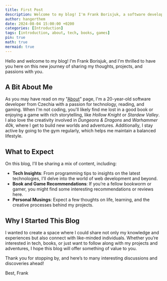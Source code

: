 ```yaml
---
title: First Post
description: Welcome to my blog! I'm Frank Borisjuk, a software developer with a passion for technology, reading, and gaming. Join me on this journey as I share my thoughts, projects, and passions with you.
author: hangerthem
date: 2024-08-04 15:00:00 +0200
categories: [Introduction]
tags: [introduction, about, tech, books, games]
pin: true
math: true
mermaid: true
---
```


Hello and welcome to my blog! I'm Frank Borisjuk, and I'm thrilled to have you here on this new journey of sharing my thoughts, projects, and passions with you.

## A Bit About Me

As you may have read on my "[About](/about)" page, I'm a 20-year-old software developer from Czechia with a passion for technology, reading, and gaming. When I'm not coding, you'll likely find me lost in a good book or enjoying a game with rich storytelling, like *Hollow Knight* or *Stardew Valley*. I also love the creativity involved in *Dungeons & Dragons* and *Warhammer 40k*, where I get to build new worlds and adventures. Additionally, I stay active by going to the gym regularly, which helps me maintain a balanced lifestyle.

## What to Expect

On this blog, I'll be sharing a mix of content, including:

- **Tech Insights**: From programming tips to insights on the latest technologies, I'll delve into the world of web development and beyond.
- **Book and Game Recommendations**: If you’re a fellow bookworm or gamer, you might find some interesting recommendations or reviews here.
- **Personal Musings**: Expect a few thoughts on life, learning, and the creative processes behind my projects.

## Why I Started This Blog

I wanted to create a space where I could share not only my knowledge and experiences but also connect with like-minded individuals. Whether you’re interested in tech, books, or just want to follow along with my projects and adventures, I hope this blog will offer something of value to you.

Thank you for stopping by, and here’s to many interesting discussions and discoveries ahead!

Best,
Frank